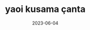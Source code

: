 ---
layout: project
title: yaoi kusama çanta
title_en: yaoi kusama bag
category: blender
category_en: blender
date: 2023-06-04
description: Bir müşteri için Blender ortamında render alındı.
description_en: Rendered in blender for a cliet.
has_full_page: false
lang: tr
show_carousel: true
carousel_images: "image1.png"
---